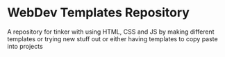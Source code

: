 # WebDev Templates Repository

A repository for tinker with using HTML, CSS and JS by making different templates or trying new stuff out or either having templates to copy paste into projects
